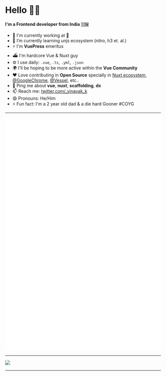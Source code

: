 # Hello 🙏🏽 


#### I'm a Frontend developer from India 🇮🇳

- 🏢 I'm currently working at 🤫
- 🌱 I’m currently learning unjs ecosystem (nitro, h3 et. al.)
- ⚡️ I'm **VuePress** emeritus
- ⛴ I'm hardcore Vue & Nuxt guy
- ⚙️ I use daily: `.vue`, `.ts`, `.yml`, `.json`
- 🌍 I'll be hoping to be more active within the **Vue Community**
- ❤️ Love contributing in **Open Source** specially in [Nuxt ecosystem](https://github.com/vinayakkulkarni?tab=overview&from=2019-04-01&to=2020-11-12&org=nuxt), [@GoogleChrome](https://github.com/vinayakkulkarni?org=GoogleChrome&year_list=1), [@Vessel](https://github.com/vinayakkulkarni?from=2020-07-01&to=2020-07-08&org=shipping-docker&year_list=1), etc..
- 💬 Ping me about **vue**, **nuxt**, **scaffolding**, **dx**
- 📫 Reach me: [twitter.com/_vinayak_k](https://twitter.com/_vinayak_k)
- 😄 Pronouns: He/Him
- ⚡️ Fun fact: I'm a 2 year old dad & a die hard Gooner #COYG

---
<img src="./github-metrics.svg" />  

---
<img src="https://github-readme-stats.vercel.app/api/wakatime?username=vinayak&api_domain=wakapi.geoql.in&bg_color=1A202C&title_color=2F855A&icon_color=2F855A&text_color=ffffff&custom_title=Wakapi%20Stats&layout=compact" />

---
